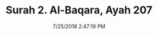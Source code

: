 ---
title       : "Surah 2. Al-Baqara, Ayah 207"
date        : 7/25/2018 2:47:19 PM
draft       : false
type        : "quran"
layout      : "compare"
BookCode    : "CMP"
SurahNumber : "2"
AyahNumber  : "207"
TotalAyah   : "286"
---